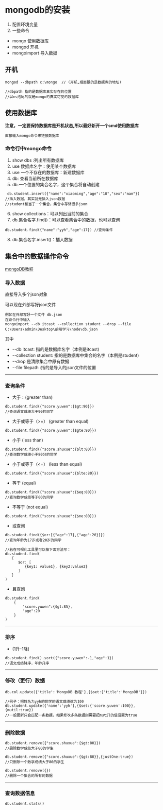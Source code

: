 # mongodb的安装
1. 配置环境变量
2. 一些命令
- mongo 使用数据库
- mongod 开机
- mongoimport 导入数据

## 开机
```
mongod --dbpath c:\mongo  // (开机,后面跟的是数据库的地址)

//dbpath 指的是数据库真实存在的位置
//以ns结尾的就是mongo的真实可见的数据库

```
## 使用数据库

**注意，一定要保持数据库是开机状态,所以最好新开一个cmd使用数据库**
```
直接输入mongo命令来链接数据库
```
### 命令行中mongo命令
1. show dbs :列出所有数据库
2. use 数据库名字：使用某个数据库
3. use 一个不存在的数据库：新建数据库
4. db: 查看当前所在数据库
5. db.一个位置的集合名字，这个集合将自动创建
```
 db.student.insert({"name":"xiaoming","age":"10","sex":"nan"})
//插入数据，其实就是插入json数据
//student相当于一个集合，集合中存储很多json
```
6. show collections：可以列出当前的集合
7. db.集合名字.find()：可以查看集合中的数据，也可以查询
```
db.student.find({"name":"yyh","age":17}) //查询条件
```
8. db.集合名字.insert()：插入数据

## 集合中的数据操作命令
[mongoDB教程](http://www.runoob.com/mongodb/mongodb-tutorial.html)
### 导入数据
直接导入多个json对象

可以现在外部写好json文件
```
例如在外部写好一个文件 db.json
在命令行中输入
mongoimport --db itcast --collection student --drop --file C:\Users\admin\Desktop\前端学习\node\db.json
```
其中

- --db itcast: 指的是数据库名字（本例是itcast)
- --collection student: 指的是数据库中集合的名字（本例是student)
- --drop 是清除集合中原有数据
- --file filepath :指的是导入的json文件的位置

---

### 查询条件
- 大于：(greater than)
```
db.student.find({"score.yuwen":{$gt:90}})
//查询语文成绩大于90的同学
```
- 大于或等于（>=） (greater than equal)
```
db.student.find({"score.yuwen":{$gte:90}})
```
- 小于 (less than)
```
db.student.find({"score.shuxue":{$lt:80}})
//查询数学成绩小于80分的同学
```
- 小于或等于（<=） (less than equal)

```
db.student.find({"score.shuxue":{$lte:80}})
```
- 等于 (equal)
```
db.student.find({"score.shuxue":{$eq:80}})
//查询数学成绩等于80的同学
```
- 不等于 (not equal)
```
db.student.find({"score.shuxue":{$ne:80}})
```
- 或查询
```
db.student.find({$or:[{"age":17},{"age":20}]})
//查询年龄为17岁或者20岁的同学

//若在可视化工具里可以按下面方法写：
db.student.find(
   {
      $or: [
         {key1: value1}, {key2:value2}
      ]
   }
)
```
- 且查询
```
db.student.find(
    {
        "score.yuwen":{$gt:85},
        "age":20
    }
)
```
---
### 排序
- (1升-1降)
```
db.student.find().sort({"score.yuwen":-1,"age":1})
//语文成绩降序，年龄升序
```

---
### 修改（更行）数据
```
db.col.update({'title':'MongoDB 教程'},{$set:{'title':'MongoDB'}})

//例子：把姓名为yyh的同学的语文成绩改为100
db.student.update({'name':'yyh'},{$set:{'score.yuwen':100}},{mutil:true})
//一般更新只会匹配一条数据，如果修改多条数据则需要把mutil的值设置为true
```
---
### 删除数据
```
db.student.remove({"score.shuxue":{$gt:80}})
//删除数学成绩大于80的学生

db.student.remove({"score.shuxue":{$gt:80}},{justOne:true})
//只删除一个数学成绩大于80的学生

db.student.remove({})
//删除一个集合的所有的数据
```
---
### 查询数据信息
```
db.student.stats()
```
